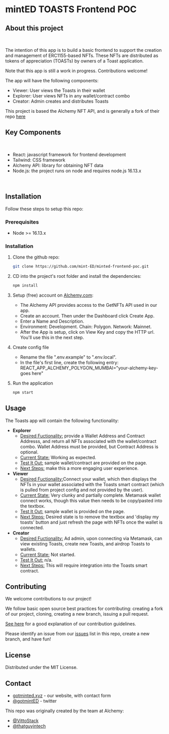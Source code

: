 
# mintED TOASTS Frontend POC

## About this project
<br/>

<p>
    The intention of this app is to build a basic frontend to support the creation and management of ERC1155-based NFTs.  These NFTs are distributed as tokens of appreciation (TOASTs) by owners of a Toast application. 
  </p>

<p>
    Note that this app is still a work in progress.  Contributions welcome! 
  </p>

  <p>
    The app will have the following components:
  </p>

* Viewer: User views the Toasts in their wallet
* Explorer: User views NFTs in any wallet/contract combo
* Creator: Admin creates and distributes Toasts

<p>
  This project is based the Alchemy NFT API, and is generally a fork of their repo <a href="https://github.com/alchemyplatform/Build-Your-NFT-Explorer/">here</a>
</p>

## Key Components
<br/>

* React: javascript framework for frontend development
* Tailwind: CSS framework
* Alchemy API:  library for obtaining NFT data
* Node.js:  the project runs on node and requires node.js 16.13.x
<br/>

## Installation

Follow these steps to setup this repo:

### Prerequisites

- Node >= 16.13.x
### Installation

1. Clone the github repo:
   ```sh
   git clone https://github.com/mint-ED/minted-frontend-poc.git
   ```
2. CD into the project's root folder and install the dependencies:
   ```sh
   npm install
   ```
   
3. Setup (free) account on [Alchemy.com](https://www.alchemy.com/):
   - The Alchemy API provides access to the GetNFTs API used in our app.
   - Create an account.  Then under the Dashboard click Create App.  
   - Enter a Name and Description.  
   - Environment: Development.  Chain: Polygon.  Network: Mainnet. 
   - After the App is setup, click on View Key and copy the HTTP url.  You'll use this in the next step.
  
4. Create config file
   - Rename the file ".env.example" to ".env.local".
   - In the file's first line, create the following entry:  REACT_APP_ALCHEMY_POLYGON_MUMBAI="your-alchemy-key-goes here"
  

5. Run the application
    ```sh
    npm start
    ```
  

<!-- USAGE EXAMPLES -->
## Usage

The Toasts app will contain the following functionality:

- <b>Explorer</b>
  - <u>Desired Fuctionality:</u> provide a Wallet Address and Contract Addresss, and return all NFTs associated with the wallet/contract combo.  Wallet Address must be provided, but Contract Address is optional.
  - <u>Current State:</u> Working as expected.
  - <u>Test It Out:</u> sample wallet/contract are provided on the page.
  - <u>Next Steps:</u> make this a more engaging user experience. 
- <b>Viewer</b>
  - <u>Desired Fuctionality:</u>Connect your wallet, which then displays the NFTs in your wallet associated with the Toasts smart contract (which is pulled from project config and not provided by the user).
  - <u>Current State:</u> Very clunky and partially complete.  Metamask wallet connect works, though this value then needs to be copy/pasted into the textbox.   
  - <u>Test It Out:</u> sample wallet is provided on the page.
  - <u>Next Steps:</u> Desired state is to remove the textbox and 'display my toasts' button and just refresh the page with NFTs once the wallet is connected. 
- <b>Creator</b>
  - <u>Desired Fuctionality:</u> Ad admin, upon connecting via Metamask, can view existing Toasts, create new Toasts, and airdrop Toasts to wallets.
  - <u>Current State:</u> Not started. 
  - <u>Test It Out:</u> n/a.  
  - <u>Next Steps:</u> This will require integration into the Toasts smart contract.


<!-- CONTRIBUTING -->
## Contributing

We welcome contributions to our project!  

We follow basic open source best practices for contributing: creating a fork of our project, cloning, creating a new branch, issuing a pull request.

[See here](https://www.dataschool.io/how-to-contribute-on-github/) for a good explanation of our contribution guidelines.

Please identify an issue from our [issues](https://github.com/mint-ED/minted-frontend-poc/issues) list in this repo, create a new branch, and have fun!
## License

Distributed under the MIT License.

## Contact

 - [gotminted.xyz](https://www.gotminted.xyz) - our website, with contact form
 - [@gotmintED](https://twitter.com/gotmintED) - twitter

 This repo was originally created by the team at Alchemy:

- [@VittoStack](https://twitter.com/VittoStack)
- [@thatguyintech](https://twitter.com/thatguyintech)





